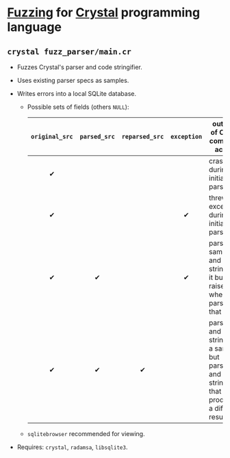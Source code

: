 # [Fuzzing] for [Crystal] programming language


## `crystal fuzz_parser/main.cr`

* Fuzzes Crystal's parser and code stringifier.

* Uses existing parser specs as samples.

* Writes errors into a local SQLite database.
    * Possible sets of fields (others `NULL`):

      | `original_src` | `parsed_src` | `reparsed_src` | `exception` | outcome of Crystal compiler's actions |
      | :-: | :-: | :-: | :-: | -- |
      | ✔ |  |  |  | crashed during initial parsing |
      | ✔ |  |  | ✔ | threw an exception during initial parsing |
      | ✔ | ✔ |  | ✔ | parsed a sample and stringified it but raised when parsing that again |
      | ✔ | ✔ | ✔ | | parsed and stringified a sample, but parsing and stringifying that again produced a different result |
 
    * `sqlitebrowser` recommended for viewing.

* Requires: `crystal`, `radamsa`, `libsqlite3`.


[fuzzing]: https://www.google.com/search?q=fuzzing
[crystal]: https://crystal-lang.org/
